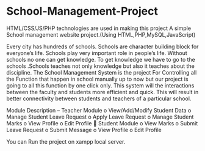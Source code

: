 # School-Management-Project
HTML/CSS/JS/PHP technologies are used in making this project
A simple School management website project.(Using HTML,PHP,MySQL,JavaScript)

Every city has hundreds of schools. Schools are character building block for everyone’s life. Schools play very important role in people’s life. Without schools no one can get knowledge. To get knowledge we have to go to the schools .Schools teaches not only knowledge but also it teaches about the discipline. The School Management System is the project For Controlling all the Function that happen in school manually up to now but our project is going to all this function by one click only. This system will the interactions between the faculty and students more efficient and quick. This will result in better connectivity between students and teachers of a particular school.

Module Description –  Teacher Module o View/Add/Modify Student Data o Manage Student Leave Request o Apply Leave Request o Manage Student Marks o View Profile o Edit Profile  Student Module o View Marks o Submit Leave Request o Submit Message o View Profile o Edit Profile

You can Run the project on xampp local server.
